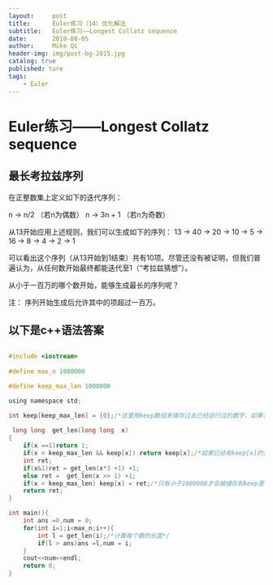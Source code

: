 ```yaml
---
layout:     post
title:      Euler练习（14）优化解法
subtitle:   Euler练习——Longest Collatz sequence
date:       2019-08-05
author:     Mike Qi
header-img: img/post-bg-2015.jpg
catalog: true
published: ture
tags:
    - Euler
---
```


# Euler练习——Longest Collatz sequence #

## 最长考拉兹序列

在正整数集上定义如下的迭代序列：

n → n/2 （若n为偶数）
n → 3n + 1 （若n为奇数）

从13开始应用上述规则，我们可以生成如下的序列：
13 → 40 → 20 → 10 → 5 → 16 → 8 → 4 → 2 → 1

可以看出这个序列（从13开始到1结束）共有10项。尽管还没有被证明，但我们普遍认为，从任何数开始最终都能迭代至1（“考拉兹猜想”）。

从小于一百万的哪个数开始，能够生成最长的序列呢？

注： 序列开始生成后允许其中的项超过一百万。


## 以下是c++语法答案 ##

```c

#include <iostream>
 
#define max_n 1000000

#define keep_max_len 1000000

using namespace std;

int keep[keep_max_len] = {0};/*这里用keep数组来储存过去已经运行过的数字，如果已经有了就不需要在遍历了，直接拿着用*/
 
 long long  get_len(long long  x)
{
	if(x ==1)return 1;
	if(x < keep_max_len && keep[x]) return keep[x];/*如果已经有keep[x]的值了，就直接输出，不需要在进行后面的判断了*/
	int ret;
	if(x&1)ret = get_len(x*3 +1) +1;
	else ret =  get_len(x >> 1) +1;
	if(x < keep_max_len) keep[x] = ret;/*只有小于1000000才会被储存到keep里面*/
	return ret;
} 

int main(){
	int ans =0,num = 0;
	for(int i=1;i<max_n;i++){
		int l = get_len(i);/*计算每个数的长度*/
		if(l > ans)ans =l,num = i;
	}
	cout<<num<<endl;
	return 0;
}

```
